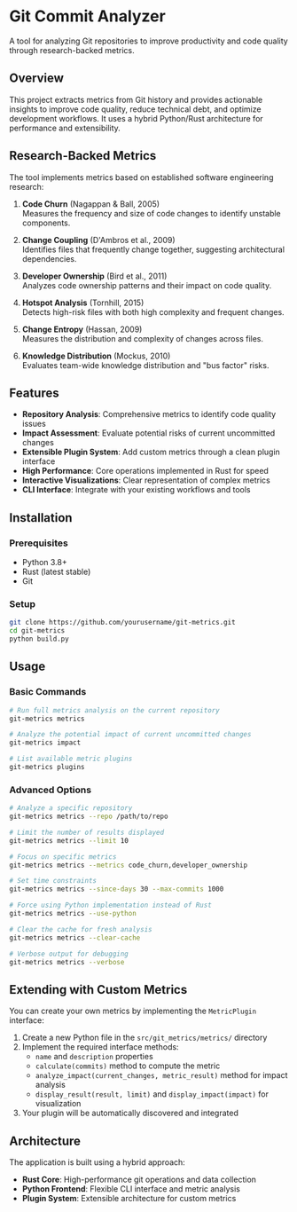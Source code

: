 # Git Commit Analyzer

A tool for analyzing Git repositories to improve productivity and code quality through research-backed metrics.

## Overview

This project extracts metrics from Git history and provides actionable insights to improve code quality, reduce technical debt, and optimize development workflows. It uses a hybrid Python/Rust architecture for performance and extensibility.

## Research-Backed Metrics

The tool implements metrics based on established software engineering research:

1. **Code Churn** (Nagappan & Ball, 2005)  
   Measures the frequency and size of code changes to identify unstable components.

2. **Change Coupling** (D'Ambros et al., 2009)  
   Identifies files that frequently change together, suggesting architectural dependencies.

3. **Developer Ownership** (Bird et al., 2011)  
   Analyzes code ownership patterns and their impact on code quality.

4. **Hotspot Analysis** (Tornhill, 2015)  
   Detects high-risk files with both high complexity and frequent changes.

5. **Change Entropy** (Hassan, 2009)  
   Measures the distribution and complexity of changes across files.

6. **Knowledge Distribution** (Mockus, 2010)  
   Evaluates team-wide knowledge distribution and "bus factor" risks.

## Features

- **Repository Analysis**: Comprehensive metrics to identify code quality issues
- **Impact Assessment**: Evaluate potential risks of current uncommitted changes
- **Extensible Plugin System**: Add custom metrics through a clean plugin interface
- **High Performance**: Core operations implemented in Rust for speed
- **Interactive Visualizations**: Clear representation of complex metrics
- **CLI Interface**: Integrate with your existing workflows and tools

## Installation

### Prerequisites

- Python 3.8+
- Rust (latest stable)
- Git

### Setup

```bash
git clone https://github.com/yourusername/git-metrics.git
cd git-metrics
python build.py

```

## Usage

### Basic Commands

```bash
# Run full metrics analysis on the current repository
git-metrics metrics

# Analyze the potential impact of current uncommitted changes
git-metrics impact

# List available metric plugins
git-metrics plugins
```

### Advanced Options

```bash
# Analyze a specific repository
git-metrics metrics --repo /path/to/repo

# Limit the number of results displayed
git-metrics metrics --limit 10

# Focus on specific metrics
git-metrics metrics --metrics code_churn,developer_ownership

# Set time constraints
git-metrics metrics --since-days 30 --max-commits 1000

# Force using Python implementation instead of Rust
git-metrics metrics --use-python

# Clear the cache for fresh analysis
git-metrics metrics --clear-cache

# Verbose output for debugging
git-metrics metrics --verbose
```

## Extending with Custom Metrics

You can create your own metrics by implementing the `MetricPlugin` interface:

1. Create a new Python file in the `src/git_metrics/metrics/` directory
2. Implement the required interface methods:
   - `name` and `description` properties
   - `calculate(commits)` method to compute the metric
   - `analyze_impact(current_changes, metric_result)` method for impact analysis
   - `display_result(result, limit)` and `display_impact(impact)` for visualization
3. Your plugin will be automatically discovered and integrated

## Architecture

The application is built using a hybrid approach:

- **Rust Core**: High-performance git operations and data collection
- **Python Frontend**: Flexible CLI interface and metric analysis
- **Plugin System**: Extensible architecture for custom metrics
